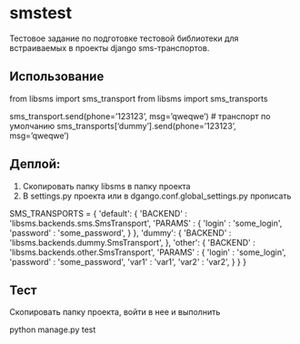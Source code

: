 # smstest

Тестовое задание по подготовке тестовой библиотеки для встраиваемых в проекты django sms-транспортов.

## Использование

from libsms import sms_transport
from libsms import sms_transports

sms_transport.send(phone=’123123’, msg=’qweqwe’) # транспорт по умолчанию
sms_transports[‘dummy’].send(phone=’123123’, msg=’qweqwe’)

## Деплой:

1. Скопировать папку libsms в папку проекта
2. В settings.py проекта или в dgango.conf.global_settings.py прописать 

SMS_TRANSPORTS = {
		'default': {
			'BACKEND' : 'libsms.backends.sms.SmsTransport',
			'PARAMS' : {
				'login' : 'some_login',
				'password' : 'some_password',
			}
		},
		'dummy': {
			'BACKEND' : 'libsms.backends.dummy.SmsTransport',
		},
		'other': {
			'BACKEND' : 'libsms.backends.other.SmsTransport',
			'PARAMS' : {
				'login' : 'some_login',
				'password' : 'some_password',
				'var1' : 'var1',
				'var2' : 'var2',
			}
		}
	}

## Тест

Скопировать папку проекта, войти в нее и выполнить 

python manage.py test



